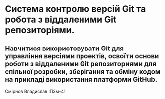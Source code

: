# Система контролю версій Git та робота з віддаленими Git репозиторіями.
## Навчитися використовувати Git для управління версіями проектів, освоїти основи роботи з віддаленими Git репозиториями для спільної розробки, зберігання та обміну кодом на прикладі використання платформи GitHub.

Смірнов Владислав ІПЗм-41
